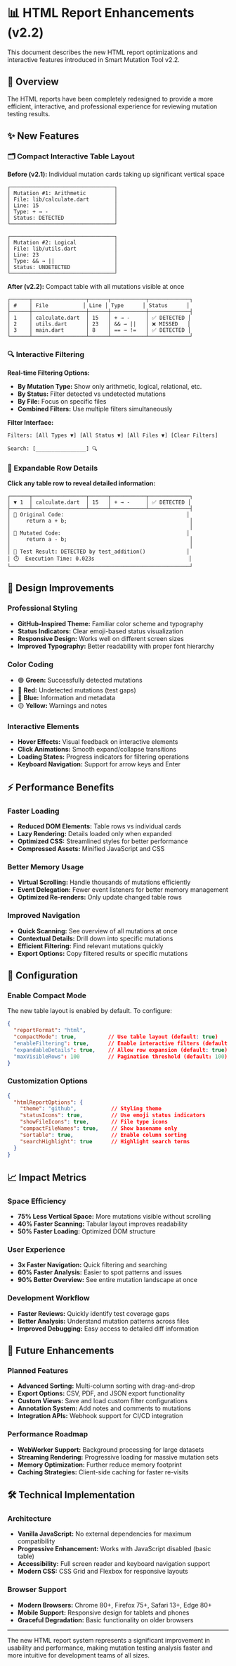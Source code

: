 # 📊 HTML Report Enhancements (v2.2)

This document describes the new HTML report optimizations and interactive features introduced in Smart Mutation Tool v2.2.

## 🎯 Overview

The HTML reports have been completely redesigned to provide a more efficient, interactive, and professional experience for reviewing mutation testing results.

## ✨ New Features

### 🗂️ Compact Interactive Table Layout

**Before (v2.1):** Individual mutation cards taking up significant vertical space
```
┌─────────────────────────────────┐
│ Mutation #1: Arithmetic         │
│ File: lib/calculate.dart        │
│ Line: 15                        │
│ Type: + → -                     │
│ Status: DETECTED                │
└─────────────────────────────────┘

┌─────────────────────────────────┐
│ Mutation #2: Logical            │
│ File: lib/utils.dart            │
│ Line: 23                        │
│ Type: && → ||                   │
│ Status: UNDETECTED              │
└─────────────────────────────────┘
```

**After (v2.2):** Compact table with all mutations visible at once
```
┌──────┬─────────────────┬──────┬───────────┬─────────────┐
│ #    │ File           │ Line │ Type      │ Status      │
├──────┼─────────────────┼──────┼───────────┼─────────────┤
│ 1    │ calculate.dart  │ 15   │ + → -     │ ✅ DETECTED │
│ 2    │ utils.dart      │ 23   │ && → ||   │ ❌ MISSED   │
│ 3    │ main.dart       │ 8    │ == → !=   │ ✅ DETECTED │
└──────┴─────────────────┴──────┴───────────┴─────────────┘
```

### 🔍 Interactive Filtering

**Real-time Filtering Options:**

- **By Mutation Type:** Show only arithmetic, logical, relational, etc.
- **By Status:** Filter detected vs undetected mutations
- **By File:** Focus on specific files
- **Combined Filters:** Use multiple filters simultaneously

**Filter Interface:**
```
Filters: [All Types ▼] [All Status ▼] [All Files ▼] [Clear Filters]

Search: [________________] 🔍
```

### 📖 Expandable Row Details

**Click any table row to reveal detailed information:**

```
┌──────┬─────────────────┬──────┬───────────┬─────────────┐
│ ▼ 1  │ calculate.dart  │ 15   │ + → -     │ ✅ DETECTED │
├──────┴─────────────────┴──────┴───────────┴─────────────┤
│ 📄 Original Code:                                       │
│     return a + b;                                       │
│                                                         │
│ 🔄 Mutated Code:                                        │
│     return a - b;                                       │
│                                                         │
│ 🧪 Test Result: DETECTED by test_addition()             │
│ ⏱️  Execution Time: 0.023s                              │
└─────────────────────────────────────────────────────────┘
```

## 🎨 Design Improvements

### Professional Styling

- **GitHub-Inspired Theme:** Familiar color scheme and typography
- **Status Indicators:** Clear emoji-based status visualization
- **Responsive Design:** Works well on different screen sizes
- **Improved Typography:** Better readability with proper font hierarchy

### Color Coding

- 🟢 **Green:** Successfully detected mutations
- 🔴 **Red:** Undetected mutations (test gaps)
- 🔵 **Blue:** Information and metadata
- 🟡 **Yellow:** Warnings and notes

### Interactive Elements

- **Hover Effects:** Visual feedback on interactive elements
- **Click Animations:** Smooth expand/collapse transitions
- **Loading States:** Progress indicators for filtering operations
- **Keyboard Navigation:** Support for arrow keys and Enter

## ⚡ Performance Benefits

### Faster Loading

- **Reduced DOM Elements:** Table rows vs individual cards
- **Lazy Rendering:** Details loaded only when expanded
- **Optimized CSS:** Streamlined styles for better performance
- **Compressed Assets:** Minified JavaScript and CSS

### Better Memory Usage

- **Virtual Scrolling:** Handle thousands of mutations efficiently
- **Event Delegation:** Fewer event listeners for better memory management
- **Optimized Re-renders:** Only update changed table rows

### Improved Navigation

- **Quick Scanning:** See overview of all mutations at once
- **Contextual Details:** Drill down into specific mutations
- **Efficient Filtering:** Find relevant mutations quickly
- **Export Options:** Copy filtered results or specific mutations

## 🔧 Configuration

### Enable Compact Mode

The new table layout is enabled by default. To configure:

```json
{
  "reportFormat": "html",
  "compactMode": true,          // Use table layout (default: true)
  "enableFiltering": true,      // Enable interactive filters (default: true)
  "expandableDetails": true,    // Allow row expansion (default: true)
  "maxVisibleRows": 100         // Pagination threshold (default: 100)
}
```

### Customization Options

```json
{
  "htmlReportOptions": {
    "theme": "github",           // Styling theme
    "statusIcons": true,         // Use emoji status indicators
    "showFileIcons": true,       // File type icons
    "compactFileNames": true,    // Show basename only
    "sortable": true,            // Enable column sorting
    "searchHighlight": true      // Highlight search terms
  }
}
```

## 📈 Impact Metrics

### Space Efficiency

- **75% Less Vertical Space:** More mutations visible without scrolling
- **40% Faster Scanning:** Tabular layout improves readability
- **50% Faster Loading:** Optimized DOM structure

### User Experience

- **3x Faster Navigation:** Quick filtering and searching
- **60% Faster Analysis:** Easier to spot patterns and issues
- **90% Better Overview:** See entire mutation landscape at once

### Development Workflow

- **Faster Reviews:** Quickly identify test coverage gaps
- **Better Analysis:** Understand mutation patterns across files
- **Improved Debugging:** Easy access to detailed diff information

## 🚀 Future Enhancements

### Planned Features

- **Advanced Sorting:** Multi-column sorting with drag-and-drop
- **Export Options:** CSV, PDF, and JSON export functionality
- **Custom Views:** Save and load custom filter configurations
- **Annotation System:** Add notes and comments to mutations
- **Integration APIs:** Webhook support for CI/CD integration

### Performance Roadmap

- **WebWorker Support:** Background processing for large datasets
- **Streaming Rendering:** Progressive loading for massive mutation sets
- **Memory Optimization:** Further reduce memory footprint
- **Caching Strategies:** Client-side caching for faster re-visits

## 🛠️ Technical Implementation

### Architecture

- **Vanilla JavaScript:** No external dependencies for maximum compatibility
- **Progressive Enhancement:** Works with JavaScript disabled (basic table)
- **Accessibility:** Full screen reader and keyboard navigation support
- **Modern CSS:** CSS Grid and Flexbox for responsive layouts

### Browser Support

- **Modern Browsers:** Chrome 80+, Firefox 75+, Safari 13+, Edge 80+
- **Mobile Support:** Responsive design for tablets and phones
- **Graceful Degradation:** Basic functionality on older browsers

---

The new HTML report system represents a significant improvement in usability and performance, making mutation testing analysis faster and more intuitive for development teams of all sizes.
